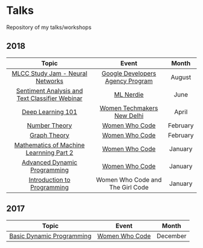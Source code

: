 # Talks
Repository of my talks/workshops

## 2018

| Topic                                                                 | Event                                   | Month     |
| :-------------------------------------------------------------------: | :-------------------------------------: | :-------: |
| [MLCC Study Jam - Neural Networks](https://docs.google.com/presentation/d/19-iM6mal-5GRpz6y-PSZaga2cuYUNqiJ_V_YTKUGLQM/edit?usp=sharing) | [Google Developers Agency Program](https://www.youtube.com/watch?v=gSmy6pY4yDs&feature=share) | August |
| [Sentiment Analysis and Text Classifier Webinar](https://docs.google.com/presentation/d/1uj0IefW4j3i_hDfxUgKuzw_YWh5sYCGavr0fqCttgr8/edit?usp=sharing) | [ML Nerdie](https://www.facebook.com/mlnerdie/videos/480282612408130) | June |
| [Deep Learning 101](https://docs.google.com/presentation/d/1GSieFi3Vz53VbpijSfV6a9ZJY5vLWlotc9xlYt8ldh4/edit?usp=sharing) | [Women Techmakers New Delhi](https://www.meetup.com/GDGNewDelhi/events/248254135/) | April |
| [Number Theory](https://github.com/shubhi-sareen/Deep-Dive-into-Competitive-Programming---Women-Who-Code-Delhi-Number-Theory) | [Women Who Code](https://www.meetup.com/Women-Who-Code-Delhi/events/247551851/) | February  |
| [Graph Theory](https://github.com/shubhi-sareen/Deep-Dive-into-Competitive-Programming---Women-Who-Code-Delhi-Graph-Theory) | [Women Who Code](https://www.meetup.com/Women-Who-Code-Delhi/events/246996186/) | February  |
| [Mathematics of Machine Learnning Part 2](https://github.com/shubhi-sareen/Mathematics-of-Machine-Learning-Part-2---Women-Who-Code-Delhi) | [Women Who Code](https://www.meetup.com/Women-Who-Code-Delhi/events/246927838/) | January  |
| [Advanced Dynamic Programming](https://github.com/shubhi-sareen/Deep-Dive-into-Competitive-Programming---Women-Who-Code-Delhi-Dynamic-Programming-) | [Women Who Code](https://www.meetup.com/Women-Who-Code-Delhi/events/246556323/) | January  |
| [Introduction to Programming](https://docs.google.com/presentation/d/1oeHk61-ddrVbqHkbCQgrsgehohAn5ZrR955MUZzDplc/edit?usp=sharing) | Women Who Code and The Girl Code | January |

## 2017

| Topic                                                                 | Event                                   | Month     |
| :-------------------------------------------------------------------: | :-------------------------------------: | :-------: |
| [Basic Dynamic Programming](https://github.com/shubhi-sareen/Deep-Dive-into-Competitive-Programming---Women-Who-Code-Delhi-Dynamic-Programming-) | [Women Who Code](https://www.meetup.com/Women-Who-Code-Delhi/events/243547695/) | December  |
